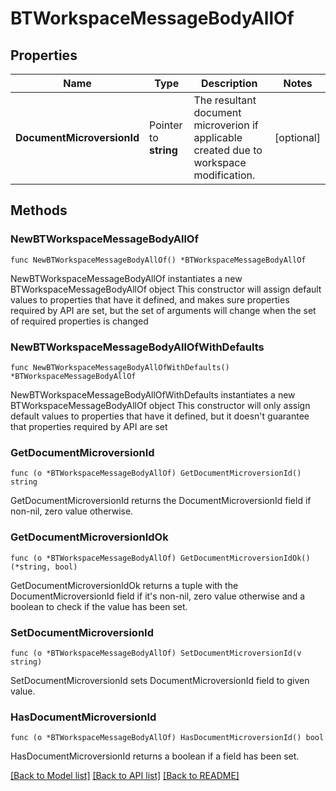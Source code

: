 # BTWorkspaceMessageBodyAllOf

## Properties

Name | Type | Description | Notes
------------ | ------------- | ------------- | -------------
**DocumentMicroversionId** | Pointer to **string** | The resultant document microverion if applicable created due to workspace modification. | [optional] 

## Methods

### NewBTWorkspaceMessageBodyAllOf

`func NewBTWorkspaceMessageBodyAllOf() *BTWorkspaceMessageBodyAllOf`

NewBTWorkspaceMessageBodyAllOf instantiates a new BTWorkspaceMessageBodyAllOf object
This constructor will assign default values to properties that have it defined,
and makes sure properties required by API are set, but the set of arguments
will change when the set of required properties is changed

### NewBTWorkspaceMessageBodyAllOfWithDefaults

`func NewBTWorkspaceMessageBodyAllOfWithDefaults() *BTWorkspaceMessageBodyAllOf`

NewBTWorkspaceMessageBodyAllOfWithDefaults instantiates a new BTWorkspaceMessageBodyAllOf object
This constructor will only assign default values to properties that have it defined,
but it doesn't guarantee that properties required by API are set

### GetDocumentMicroversionId

`func (o *BTWorkspaceMessageBodyAllOf) GetDocumentMicroversionId() string`

GetDocumentMicroversionId returns the DocumentMicroversionId field if non-nil, zero value otherwise.

### GetDocumentMicroversionIdOk

`func (o *BTWorkspaceMessageBodyAllOf) GetDocumentMicroversionIdOk() (*string, bool)`

GetDocumentMicroversionIdOk returns a tuple with the DocumentMicroversionId field if it's non-nil, zero value otherwise
and a boolean to check if the value has been set.

### SetDocumentMicroversionId

`func (o *BTWorkspaceMessageBodyAllOf) SetDocumentMicroversionId(v string)`

SetDocumentMicroversionId sets DocumentMicroversionId field to given value.

### HasDocumentMicroversionId

`func (o *BTWorkspaceMessageBodyAllOf) HasDocumentMicroversionId() bool`

HasDocumentMicroversionId returns a boolean if a field has been set.


[[Back to Model list]](../README.md#documentation-for-models) [[Back to API list]](../README.md#documentation-for-api-endpoints) [[Back to README]](../README.md)


